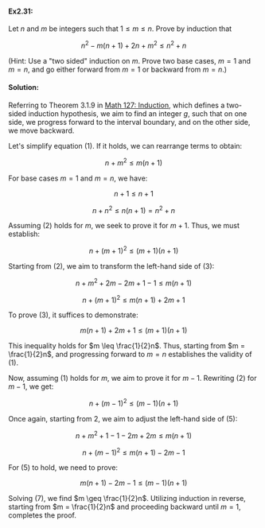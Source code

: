 #### Ex2.31:

Let $n$ and $m$ be integers such that $1\leq m\leq n$. Prove by induction that

$$n^2 - m(n + 1) + 2n +m^2 \leq n^2 + n \tag{1}$$

(Hint: Use a "two sided" induction on $m$. Prove two base cases, $m = 1$ and $m = n$, and go either forward from $m = 1$ or backward from 
$m = n$.)

#### Solution:

Referring to Theorem 3.1.9 in [Math 127: Induction](https://www.math.cmu.edu/~mradclif/teaching/127S19/Notes/Induction.pdf), which defines 
a two-sided induction hypothesis, we aim to find an integer $g$, such that on one side, we progress forward to the interval boundary, and 
on the other side, we move backward.

Let's simplify equation $(1)$. If it holds, we can rearrange terms to obtain:

$$n + m^2 \leq m(n+1) \tag{2}$$

For base cases $m = 1$ and $m = n$, we have:

$$n + 1 \leq n+1$$

$$n + n^2 \leq n(n+1) = n^2 + n$$

Assuming $(2)$ holds for $m$, we seek to prove it for $m+1$. Thus, we must establish:

$$n + (m+1)^2 \leq (m+1)(n+1) \tag{3}$$

Starting from $(2)$, we aim to transform the left-hand side of $(3)$:

$$n + m^2 + 2m - 2m + 1 - 1 \leq m(n+1) $$

$$n + (m+1)^2 \leq m(n+1) + 2m + 1 \tag{4}$$

To prove $(3)$, it suffices to demonstrate:

$$m(n+1) + 2m + 1 \leq (m+1)(n+1)$$

This inequality holds for $m \leq \frac{1}{2}n$. Thus, starting from $m = \frac{1}{2}n$, and progressing forward to  $m = n$ establishes 
the validity of $(1)$.

Now, assuming $(1)$ holds for $m$, we aim to prove it for $m-1$. Rewriting $(2)$ for $m - 1$, we get:

$$n + (m - 1)^2 \leq (m - 1)(n + 1) \tag{5}$$

Once again, starting from $2$, we aim to adjust the left-hand side of $(5)$:

$$n + m^2 + 1 - 1 - 2m + 2m \leq m(n+1)$$

$$n + (m-1)^2 \leq m(n+1) - 2m - 1 \tag{6}$$

For $(5)$ to hold, we need to prove:

$$m(n+1)-2m-1 \leq (m-1)(n+1) \tag{7}$$

Solving $(7)$, we find $m \geq \frac{1}{2}n$. Utilizing induction in reverse, starting from $m = \frac{1}{2}n$ and proceeding backward until 
$m = 1$, completes the proof.
